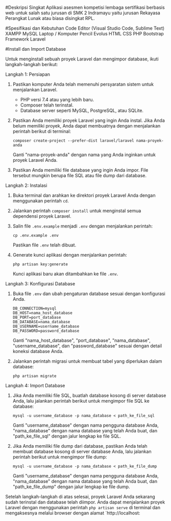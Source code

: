 #Deskripsi Singkat
Aplikasi asesmen kompetisi lembaga sertifikasi berbasis web untuk salah satu jurusan di SMK 2 Indramayu yaitu jurusan Rekayasa Perangkat Lunak atau biasa disingkat RPL.

#Spesifikasi dan Kebutuhan
Code Editor (Visual Studio Code, Sublime Text)
XAMPP
MySQL
Laptop / Komputer
Pencil Evolus
HTML
CSS
PHP
Bootstrap 
Framework Laravel

#Install dan Import Database

Untuk menginstall sebuah proyek Laravel dan mengimpor database, ikuti langkah-langkah berikut:

Langkah 1: Persiapan

1. Pastikan komputer Anda telah memenuhi persyaratan sistem untuk menjalankan Laravel.
   - PHP versi 7.4 atau yang lebih baru.
   - Composer telah terinstal.
   - Database server seperti MySQL, PostgreSQL, atau SQLite.
   
2. Pastikan Anda memiliki proyek Laravel yang ingin Anda instal. Jika Anda belum memiliki proyek, Anda dapat membuatnya dengan menjalankan perintah berikut di terminal:
   ```
   composer create-project --prefer-dist laravel/laravel nama-proyek-anda
   ```
   Ganti "nama-proyek-anda" dengan nama yang Anda inginkan untuk proyek Laravel Anda.

3. Pastikan Anda memiliki file database yang ingin Anda impor. File tersebut mungkin berupa file SQL atau file dump dari database.

Langkah 2: Instalasi

1. Buka terminal dan arahkan ke direktori proyek Laravel Anda dengan menggunakan perintah `cd`.

2. Jalankan perintah `composer install` untuk menginstal semua dependensi proyek Laravel.

3. Salin file `.env.example` menjadi `.env` dengan menjalankan perintah:
   ```
   cp .env.example .env
   ```
   Pastikan file `.env` telah dibuat.

4. Generate kunci aplikasi dengan menjalankan perintah:
   ```
   php artisan key:generate
   ```
   Kunci aplikasi baru akan ditambahkan ke file `.env`.

Langkah 3: Konfigurasi Database

1. Buka file `.env` dan ubah pengaturan database sesuai dengan konfigurasi Anda.
   ```
   DB_CONNECTION=mysql
   DB_HOST=nama_host_database
   DB_PORT=port_database
   DB_DATABASE=nama_database
   DB_USERNAME=username_database
   DB_PASSWORD=password_database
   ```
   Ganti "nama_host_database", "port_database", "nama_database", "username_database", dan "password_database" sesuai dengan detail koneksi database Anda.

2. Jalankan perintah migrasi untuk membuat tabel yang diperlukan dalam database:
   ```
   php artisan migrate
   ```

Langkah 4: Import Database

1. Jika Anda memiliki file SQL, buatlah database kosong di server database Anda, lalu jalankan perintah berikut untuk mengimpor file SQL ke database:
   ```
   mysql -u username_database -p nama_database < path_ke_file_sql
   ```
   Ganti "username_database" dengan nama pengguna database Anda, "nama_database" dengan nama database yang telah Anda buat, dan "path_ke_file_sql" dengan jalur lengkap ke file SQL.

2. Jika Anda memiliki file dump dari database, pastikan Anda telah membuat database kosong di server database Anda, lalu jalankan perintah berikut untuk mengimpor file dump:
   ```
   mysql -u username_database -p nama_database < path_ke_file_dump
   ```
   Ganti "username_database" dengan nama pengguna database Anda, "nama_database" dengan nama database yang telah Anda buat, dan "path_ke_file_dump" dengan jalur lengkap ke file dump.

Setelah langkah-langkah di atas selesai, proyek Laravel Anda sekarang sudah terinstal dan database telah diimpor. Anda dapat menjalankan proyek Laravel dengan menggunakan perintah `php artisan serve` di terminal dan mengaksesnya melalui browser dengan alamat `http://localhost:
